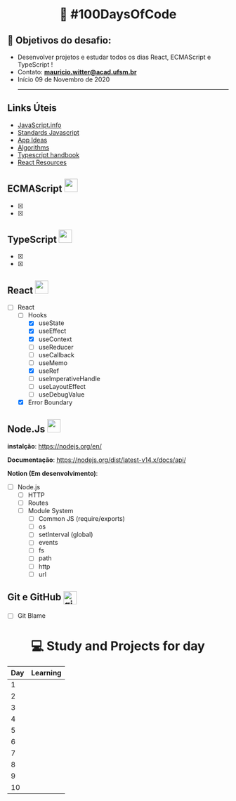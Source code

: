 
<h1 align="center">
   🚀 #100DaysOfCode
</h1>

## 🎯 Objetivos do desafio: 
- Desenvolver projetos e estudar todos os dias React, ECMAScript e TypeScript !
- Contato:  **mauricio.witter@acad.ufsm.br** <br>
- Início 09 de Novembro de 2020 <hr>

## Links Úteis

- [JavaScript.info](https://javascript.info/)
- [Standards Javascript](https://standardjs.com/rules.html)
- [App Ideas](https://github.com/florinpop17/app-ideas)
- [Algorithms](https://github.com/trekhleb/javascript-algorithms)
- [Typescript handbook](https://jorgedacostaza.gitbook.io/typescript-pt/project/compilation-context/tsconfig)
- [React Resources](https://reactresources.com/)

## ECMAScript <img src="https://img.icons8.com/color/144/000000/javascript.png" width="30"/>
- [x] 
- [x] 

## TypeScript <img src="https://img.icons8.com/color/144/000000/typescript.png" width="30"/>
- [x] 
- [x] 

## React <img src="https://img.icons8.com/nolan/128/react-native.png" width="30"/>

- [ ] React
   - [ ] Hooks
      - [x] useState
      - [x] useEffect
      - [x] useContext
      - [ ] useReducer
      - [ ] useCallback
      - [ ] useMemo
      - [x] useRef
      - [ ] useImperativeHandle
      - [ ] useLayoutEffect
      - [ ] useDebugValue
   - [x] Error Boundary

## Node.Js <img src="https://img.icons8.com/color/144/000000/nodejs.png" width="30"/>

**instalção**: https://nodejs.org/en/ <br>

**Documentação**: https://nodejs.org/dist/latest-v14.x/docs/api/ <br>

**Notion (Em desenvolvimento)**: 

- [ ] Node.js
   - [ ] HTTP
   - [ ] Routes
   - [ ] Module System
      - [ ] Common JS (require/exports)
      - [ ] os
      - [ ] setInterval (global)
      - [ ] events
      - [ ] fs
      - [ ] path
      - [ ] http
      - [ ] url
      
 ## Git e GitHub <img align="center" src="https://github.com/laiananardi/100daysofcode/blob/master/img_readme/github.webp" alt="git e github" height="30"/> 
 
- [ ] Git Blame



 <h1 align="center">
   💻 Study and Projects for day
</h1> 

|Day        | Learning          |
| --------  | ----------------- |
| 1 |       |                   |
| 2 |       |                   |
| 3 |       |                   |
| 4 |       |                   |
| 5 |       |                   |
| 6 |       |                   |
| 7 |       |                   |
| 8 |       |                   |
| 9 |       |                   |
| 10 |      |                   |

